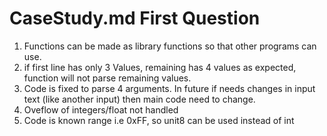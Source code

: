 # CaseStudy.md First Question
1) Functions can be made as library functions so that other programs can use.
2) if first line has only 3 Values, remaining has 4 values as expected, function will not parse remaining values.
3) Code is fixed to parse 4 arguments. In future if needs changes in input text (like another input) then main code need to change.
4) Oveflow of integers/float not handled
5) Code is known range i.e 0xFF, so unit8 can be used instead of int
